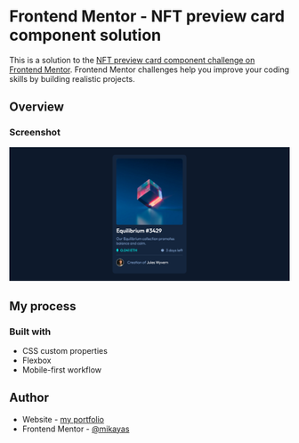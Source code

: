 # Frontend Mentor - NFT preview card component solution

This is a solution to the [NFT preview card component challenge on Frontend Mentor](https://www.frontendmentor.io/challenges/nft-preview-card-component-SbdUL_w0U). Frontend Mentor challenges help you improve your coding skills by building realistic projects. 

## Overview

### Screenshot

![screenshot](./screenshot.png)

## My process

### Built with
- CSS custom properties
- Flexbox
- Mobile-first workflow


## Author

- Website - [my portfolio](https://mikayas.github.io/portfolio/)
- Frontend Mentor - [@mikayas](https://www.frontendmentor.io/profile/mikayas)
